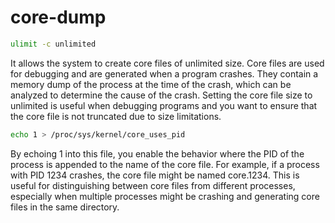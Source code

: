 # core-dump

```bash
ulimit -c unlimited
```
It allows the system to create core files of unlimited size. Core files are used for debugging and are generated when a program crashes. They contain a memory dump of the process at the time of the crash, which can be analyzed to determine the cause of the crash.
Setting the core file size to unlimited is useful when debugging programs and you want to ensure that the core file is not truncated due to size limitations.

```bash
echo 1 > /proc/sys/kernel/core_uses_pid
```

By echoing 1 into this file, you enable the behavior where the PID of the process is appended to the name of the core file. For example, if a process with PID 1234 crashes, the core file might be named core.1234.
This is useful for distinguishing between core files from different processes, especially when multiple processes might be crashing and generating core files in the same directory.
